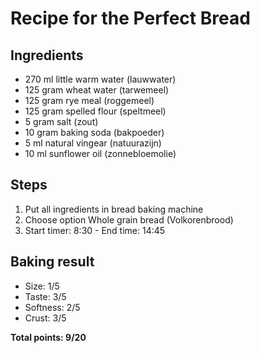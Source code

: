 # Recipe for the Perfect Bread

## Ingredients

* 270 ml little warm water (lauwwater)
* 125 gram wheat water (tarwemeel)
* 125 gram rye meal (roggemeel)
* 125 gram spelled flour (speltmeel)
* 5 gram salt (zout)
* 10 gram baking soda (bakpoeder)
* 5 ml natural vingear (natuurazijn)
* 10 ml sunflower oil (zonnebloemolie)

## Steps

1. Put all ingredients in bread baking machine
2. Choose option Whole grain bread (Volkorenbrood)
3. Start timer: 8:30 - End time: 14:45 

## Baking result

* Size: 1/5
* Taste: 3/5
* Softness: 2/5 
* Crust: 3/5

**Total points: 9/20**
